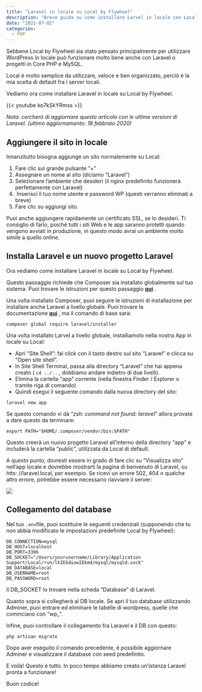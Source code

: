 ```yaml
---
title: "Laravel in locale su Local by Flywheel"
description: "Breve guida su come installare Larvel in locale con Local WP, un metodo veloce e super semplice."
date: "2021-07-02"
categories:
  - PHP
---
```


Sebbene Local by Flywheel sia stato pensato principalmente per utilizzare WordPress in locale può funzionare molto bene anche con Laravel o progetti in Core PHP e MySQL.

Local è molto semplice da utilizzare, veloce e ben organizzato, perciò è la mia scelta di default fra i server locali.

Vediamo ora come installare Laravel in locale su Local by Flywheel.

{{< youtube ko7kSkYRmss >}}

_Nota: cercherò di aggiornare questo articolo con le ultime versioni di Laravel. (ultimo aggiornamento: 18 febbraio 2020)_

## Aggiungere il sito in locale

Innanzitutto bisogna aggiunge un sito normalemente su Local:

1. Fare clic sul grande pulsante “+”
2. Assegnare un nome al sito (diciamo “Laravel”)
3. Selezionare l’ambiente che desideri (il nginx predefinito funzionerà perfettamente con Laravel)
4.  Inserisci il tuo nome utente e password WP (questi verranno eliminati a breve)
5. Fare clic su aggiungi sito.

Puoi anche aggiungere rapidamente un certificato SSL, se lo desideri. Ti consiglio di farlo, poiché tutti i siti Web e le app saranno protetti quando vengono avviati in produzione, in questo modo avrai un ambiente molto simile a quello online.

## Installa Laravel e un nuovo progetto Laravel

Ora vediamo come installare Laravel in locale su Local by Flywheel.

Questo passaggio richiede che Composer sia installato globalmente sul tuo sistema. Puoi trovare le istruzioni per questo passaggio [**qui**](https://getcomposer.org/doc/00-intro.md#installation-linux-unix-macos) . 

Una volta installato Composer, puoi seguire le istruzioni di installazione per installare anche Laravel a livello globale. Puoi trovare la documentazione **[qui](https://laravel.com/docs/5.7/installation)** , ma il comando di base sarà: 

```
composer global require laravel/installer
```

Una volta installato Larvel a livello globale, installiamolo nella nostra App in locale su Local:

- Apri “Site Shell”: fai click con il tasto destro sul sito “Laravel” e clicca su “Open site shell”.
- In Site Shell Terminal, passa alla directory “Laravel” che hai appena creato ( `cd ../..` , dobbiamo andare indietro di due livelli).
- Elimina la cartella “app” corrente (nella finestra Finder / Explorer o tramite riga di comando)
- Quindi esegui il seguente comando dalla nuova directory del sito:

```
laravel new app
```

Se questo comando vi dà “_zsh: command not found: laravel_” allora provate a dare questo da terminare:

```
export PATH="$HOME/.composer/vendor/bin:$PATH"
```

Questo creerà un nuovo progetto Laravel all’interno della directory “app” e includerà la cartella “public”, utilizzata da Local di default.

A questo punto, dovresti essere in grado di fare clic su “Visualizza sito” nell’app locale e dovrebbe mostrarti la pagina di benvenuto di Laravel, su htts: //laravel.local, per esempio. Se ricevi un errore 502, 404 o qualche altro errore, potrebbe essere necessario riavviare il server:

![](/images/Laravel-on-Local_lbxrd9.jpeg)

## Collegamento del database

Nel tuo `.env`file, puoi sostituire le seguenti credenziali (supponendo che tu non abbia modificato le impostazioni predefinite Local by Flywheel):

```
DB_CONNECTION=mysql
DB_HOST=localhost
DB_PORT=3306
DB_SOCKET="/Users/yourusername/Library/Application Support/Local/run/lkIEkdiowIEkmd/mysql/mysqld.sock"
DB_DATABASE=local
DB_USERNAME=root
DB_PASSWORD=root
```

Il DB\_SOCKET lo trovare nella scheda “Database” di Laravel.

Quanto sopra si collegherà al DB locale. Se apri il tuo database utilizzando Adminer, puoi entrare ed eliminare le tabelle di wordpress, quelle che cominciano con “wp\_”. 

Infine, puoi controllare il collegamento fra Laravel e il DB con questo:

```
php artisan migrate
```

Dopo aver eseguito il comando precedente, è possibile aggiornare Adminer e visualizzare il database con seed predefinito.

E voilà! Questo è tutto. In poco tempo abbiamo creato un’istanza Laravel pronta a funzionare!

Buon codice!
